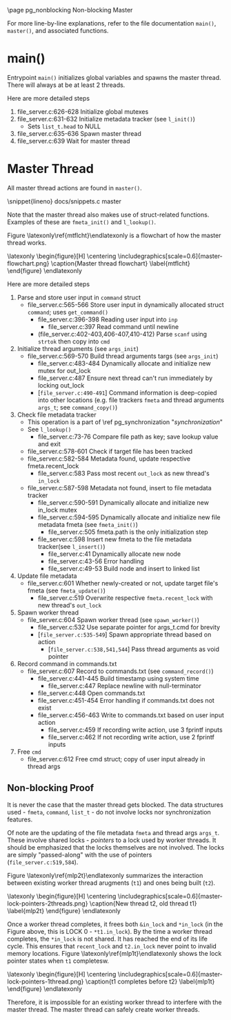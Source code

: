 \page pg_nonblocking Non-blocking Master

For more line-by-line explanations, refer to the file documentation `main()`, `master()`, and associated functions.

# main()
Entrypoint `main()` initializes global variables and spawns the master thread. There will always at be at least 2 threads.

Here are more detailed steps
1. file_server.c:626-628 Initialize global mutexes
2. file_server.c:631-632 Initialize metadata tracker (see `l_init()`)
    - Sets `list_t.head` to NULL
3. file_server.c:635-636 Spawn master thread
4. file_server.c:639 Wait for master thread

# Master Thread
All master thread actions are found in `master()`. 

\snippet{lineno} docs/snippets.c master

Note that the master thread also makes use of struct-related functions. Examples of these are `fmeta_init()` and `l_lookup()`.

Figure \latexonly\ref{mtflcht}\endlatexonly is a flowchart of how the master thread works.

\latexonly
\begin{figure}[H]
    \centering
	\includegraphics[scale=0.6]{master-flowchart.png}
	\caption{Master thread flowchart}
	\label{mtflcht}
\end{figure}
\endlatexonly


Here are more detailed steps
1. Parse and store user input in `command` struct
    - file_server.c:565-566 Store user input in dynamically allocated struct `command`; uses `get_command()`
        - file_server.c:396-398 Reading user input into `inp`
            - file_server.c:397 Read command until newline
        - (file_server.c:402-403,406-407,410-412) Parse `scanf` using `strtok` then copy into `cmd`
2. Initialize thread arguments (see `args_init`)
    - file_server.c:569-570 Build thread arguments targs (see `args_init`)
        - file_server.c:483-484 Dynamically allocate and initialize new mutex for out_lock
        - file_server.c:487 Ensure next thread can't run immediately by locking out_lock
        - [`file_server.c:490-491`] Command information is deep-copied into other locations (e.g. file trackers `fmeta` and thread arguments `args_t`; see `command_copy()`)
3. Check file metadata tracker
    - This operation is a part of \ref pg_synchronization "*synchronization*"
    - See `l_lookup()`
        -  file_server.c:73-76 Compare file path as key; save lookup value and exit
    - file_server.c:578-601 Check if target file has been tracked
    - file_server.c:582-584 Metadata found, update respective fmeta.recent_lock 
        - file_server.c:583 Pass most recent `out_lock` as new thread's `in_lock`
    - file_server.c:587-598 Metadata not found, insert to file metadata tracker
        - file_server.c:590-591 Dynamically allocate and initialize new in_lock mutex
        - file_server.c:594-595 Dynamically allocate and initialize new file metadata fmeta (see `fmeta_init()`)
            - file_server.c:505 fmeta.path is the only initialization step
        - file_server.c:598 Insert new fmeta to the file metadata tracker(see `l_insert()`)
            - file_server.c:41 Dynamically allocate new node
            - file_server.c:43-56 Error handling
            - file_server.c:49-53 Build node and insert to linked list
4. Update file metadata
    - file_server.c:601 Whether newly-created or not, update target file's fmeta (see `fmeta_update()`)
        - file_server.c:519 Overwrite respective `fmeta.recent_lock` with new thread's `out_lock`
5. Spawn worker thread
    - file_server.c:604 Spawn worker thread (see `spawn_worker()`)
        - file_server.c:532 Use separate pointer for args_t.cmd for brevity
        - [`file_server.c:535-549`] Spawn appropriate thread based on action
            - [`file_server.c:538,541,544`] Pass thread arguments as void pointer
6. Record command in commands.txt
    - file_server.c:607 Record to commands.txt (see `command_record()`)
        - file_server.c:441-445 Build timestamp using system time 
            - file_server.c:447 Replace newline with null-terminator
        - file_server.c:448 Open commands.txt
        - file_server.c:451-454 Error handling if commands.txt does not exist
        - file_server.c:456-463 Write to commands.txt based on user input action
            - file_server.c:459 If recording write action, use 3 fprintf inputs
            - file_server.c:462 If not recording write action, use 2 fprintf inputs
7. Free `cmd`
    - file_server.c:612 Free cmd struct; copy of user input already in thread args

## Non-blocking Proof
It is never the case that the master thread gets blocked. The data structures used - `fmeta`, `command`, `list_t` - do not involve locks nor synchronization features.

Of note are the updating of the file metadata `fmeta` and thread args `args_t`. These involve shared locks - *pointers* to a lock used by worker threads. It should be emphasized that the locks themselves are not involved. The locks are simply "passed-along" with the use of pointers (`file_server.c:519,584`).

Figure \latexonly\ref{mlp2t}\endlatexonly summarizes the interaction between existing worker thread arugments (`t1`) and ones being built (`t2`).

\latexonly
\begin{figure}[H]
    \centering
	\includegraphics[scale=0.6]{master-lock-pointers-2threads.png}
	\caption{New thread t2, old thread t1}
	\label{mlp2t}
\end{figure}
\endlatexonly

Once a worker thread completes, it frees both `&in_lock` and `*in_lock` (in the Figure above, this is LOCK 0 - `*t1.in_lock`). By the time a worker thread completes, the `*in_lock` is not shared. It has reached the end of its life cycle. This ensures that `recent_lock` and `t2.in_lock` never point to invalid memory locations. Figure \latexonly\ref{mlp1t}\endlatexonly shows the lock pointer states when `t1` completesw.

\latexonly
\begin{figure}[H]
    \centering
	\includegraphics[scale=0.6]{master-lock-pointers-1thread.png}
	\caption{t1 completes before t2}
	\label{mlp1t}
\end{figure}
\endlatexonly

Therefore, it is impossible for an existing worker thread to interfere with the master thread. The master thread can safely create worker threads.

